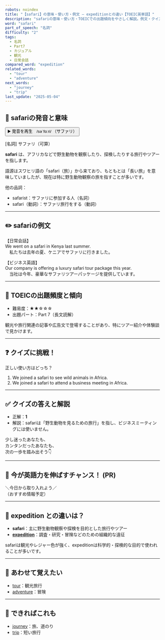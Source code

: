 ```yaml
---
robots: noindex
title: "【safari】の意味・使い方・例文 ― expeditionとの違い【TOEIC英単語】"
description: "safariの意味・使い方・TOEICでの出題傾向をやさしく解説。例文・クイズ付きでexpeditionとの違いもわかりやすく学べます。"
word: "safari"
part_of_speech: "名詞"
difficulty: "2"
tags:
  - 名詞
  - Part7
  - カジュアル
  - 観光
  - 日常会話
compared_word: "expedition"
related_words:
  - "tour"
  - "adventure"
next_words:
  - "journey"
  - "trip"
last_update: "2025-05-04"
---
```


## 🔰 safariの発音と意味

<button class="play-audio" onclick="playTTS('safari')">
  <span class="play-audio-main">
    ▶️ 発音を再生　/səˈfɑːri/
  </span>
  <span class="play-audio-sub">
    （サファリ）
  </span>
</button>

[名詞] サファリ（可算）

**safari** は、アフリカなどで野生動物を観察したり、探検したりする旅行やツアーを指します。

語源はスワヒリ語の「safari（旅）」から来ており、もともとは「長い旅」を意味していましたが、現在は特に野生動物観察の旅を指すことが多いです。

他の品詞：  
- safarist：サファリに参加する人（名詞）
- safari（動詞）：サファリ旅行をする（動詞）

---

## ✏️ safariの例文

【日常会話】  
We went on a safari in Kenya last summer.  
　私たちは去年の夏、ケニアでサファリに行きました。

【ビジネス英語】  
Our company is offering a luxury safari tour package this year.  
　当社は今年、豪華なサファリツアーパッケージを提供しています。

---

## 🎯 TOEICの出題頻度と傾向

- 難易度：★★☆☆☆
- 出題パート：Part 7（長文読解）

観光や旅行関連の記事や広告文で登場することがあり、特にツアー紹介や体験談で見かけます。

---

## ❓ クイズに挑戦！

正しい使い方はどっち？

1. We joined a safari to see wild animals in Africa.  
2. We joined a safari to attend a business meeting in Africa.

---

## ✅ クイズの答えと解説

- 正解：**1**
- 解説：safariは「野生動物を見るための旅行」を指し、ビジネスミーティングには使いません。

少し迷ったあなたも、  
カンタンだったあなたも、  
次の一歩を踏み出そう👇️

---

## 🚀 今が英語力を伸ばすチャンス！ (PR)

<div class="info-center">
＼今日から取り入れよう／<br>  
（おすすめ情報予定）
</div>

---

## 🤔  expedition との違いは？

- **safari**：主に野生動物観察や探検を目的とした旅行やツアー
- **[expedition](/word/expedition/)**：調査・研究・冒険などのための組織的な遠征

safariは観光やレジャー色が強く、expeditionは科学的・探検的な目的で使われることが多いです。

---

## 🧩 あわせて覚えたい

- [tour](/word/tour/)：観光旅行
- [adventure](/word/adventure/)：冒険

---

## 📖 できればこれも

- [journey](/word/journey/)：旅、道のり
- [trip](/word/trip/)：短い旅行

<!-- cvid: aid20_bid21 -->
